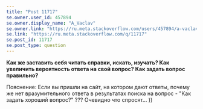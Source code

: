 ```yaml
---
title: "Post 11717"
se.owner.user_id: 457894
se.owner.display_name: "A_Vaclav"
se.owner.link: "https://ru.meta.stackoverflow.com/users/457894/a-vaclav"
se.link: "https://ru.meta.stackoverflow.com/q/11717"
se.post_id: 11717
se.post_type: question
---
```

<p><strong>Как же заставить себя читать справки, искать, изучать? Как увеличить вероятность ответа на свой вопрос? Как задать вопрос правильно?</strong></p>
<p>Пояснение: Если вы пришли на сайт, на котором дают ответы, почему же нет вразумительного ответа в результатах поиска на вопрос - &quot;Как задать хороший вопрос?&quot; ??? Очевидно что спросят... ))</p>
